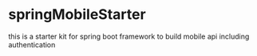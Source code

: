 # springMobileStarter
this is a starter kit for spring boot framework to build mobile api including authentication
